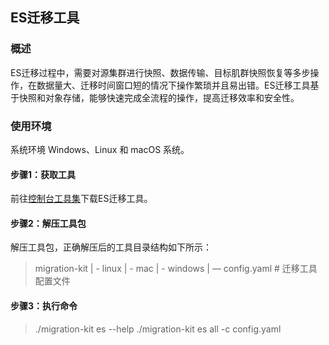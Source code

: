   

## ES迁移工具

### 概述
ES迁移过程中，需要对源集群进行快照、数据传输、目标肌群快照恢复等多步操作，在数据量大、迁移时间窗口短的情况下操作繁琐并且易出错。ES迁移工具基于快照和对象存储，能够快速完成全流程的操作，提高迁移效率和安全性。

### 使用环境
系统环境
Windows、Linux 和 macOS 系统。

#### 步骤1：获取工具
前往[控制台工具集](https://console.cloud.tencent.com/msp)下载ES迁移工具。

#### 步骤2：解压工具包
解压工具包，正确解压后的工具目录结构如下所示：

> migration-kit
> 	| - linux
> 	| - mac
> 	| - windows
> 	| — config.yaml      # 迁移工具配置文件

#### 步骤3：执行命令
> ./migration-kit es --help
> ./migration-kit es all -c config.yaml